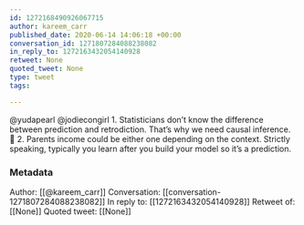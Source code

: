 ```yaml
---
id: 1272168490926067715
author: kareem_carr
published_date: 2020-06-14 14:06:18 +00:00
conversation_id: 1271807284088238082
in_reply_to: 1272163432054140928
retweet: None
quoted_tweet: None
type: tweet
tags:

---
```


@yudapearl @jodiecongirl 1. Statisticians don’t know the difference between prediction and retrodiction. That’s why we need causal inference. 🙂 2. Parents income could be either one depending on the context. Strictly speaking, typically you learn after you build your model so it’s a prediction.

### Metadata

Author: [[@kareem_carr]]
Conversation: [[conversation-1271807284088238082]]
In reply to: [[1272163432054140928]]
Retweet of: [[None]]
Quoted tweet: [[None]]
